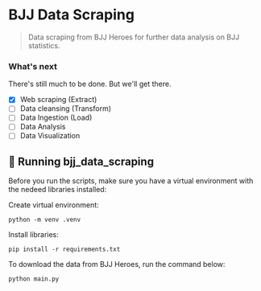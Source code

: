 # BJJ Data Scraping


> Data scraping from BJJ Heroes for further data analysis on BJJ statistics.

### What's next

There's still much to be done. But we'll get there.
- [x] Web scraping (Extract)
- [ ] Data cleansing (Transform) 
- [ ] Data Ingestion (Load)
- [ ] Data Analysis
- [ ] Data Visualization

## 🚀 Running bjj_data_scraping

Before you run the scripts, make sure you have a virtual environment with the nedeed libraries installed:

Create virtual environment:
```
python -m venv .venv
```

Install libraries:
```
pip install -r requirements.txt
```

To download the data from BJJ Heroes, run the command below:

```
python main.py
```
